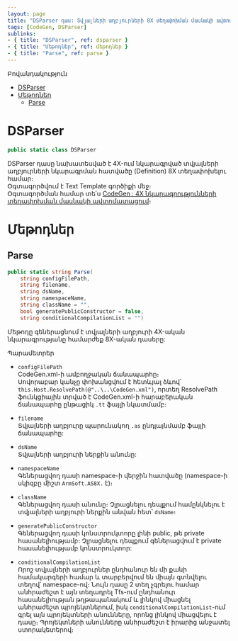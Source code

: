 ```yaml
---
layout: page
title: "DSParser դաս: Տվյալների աղբյուրների 8X տեղափոխման մասնակի ավտոմատացում"
tags: [CodeGen, DSParser]
sublinks:
- { title: "DSParser", ref: dsparser }
- { title: "Մեթոդներ", ref: մեթոդներ }
- { title: "Parse", ref: parse }
---
```


Բովանդակություն

- [DSParser](#dsparser)
- [Մեթոդներ](#մեթոդներ)
  - [Parse](#parse)

# DSParser

```c#
public static class DSParser
```

DSParser դասը նախատեսված է 4X-ում նկարագրված տվյալների աղբյուրների նկարագրման հատվածը (Definition) 8X տեղափոխելու համար։  
Օգտագործվում է Text Template գործիքի մեջ։  
Օգտագործման համար տե՛ս [CodeGen : 4X նկարագրությունների տեղափոխման մասնակի ավտոմատացում](/src/server_api/CodeGen/CodeGen.md)։

# Մեթոդներ

## Parse

```c#
public static string Parse(
    string configFilePath,
    string filename,
    string dsName,
    string namespaceName,
    string className = "",
    bool generatePublicConstructor = false,
    string conditionalCompilationList = "")
```

Մեթոդը գեներացնում է տվյալների աղբյուրի 4X-ական նկարագրությանը համարժեք 8X-ական դասերը:

Պարամետրեր

- `configFilePath`  
  CodeGen.xml-ի ամբողջական ճանապարհը։  
  Սովորաբար կանչը փոխանցվում է հետևյալ ձևով՝ `this.Host.ResolvePath(@"..\..\CodeGen.xml")`, որտեղ ResolvePath ֆունկցիային տրված է CodeGen.xml-ի հարաբերական ճանապարհը ընթացիկ `.tt` ֆայլի նկատմամբ։

- `filename`  
  Տվյալների աղբյուրը պարունակող `.as` ընդլայնմամբ ֆայլի ճանապարհը:

- `dsName`  
  Տվյալների աղբյուրի ներքին անունը:

- `namespaceName`  
  Գեներացվող դասի namespace-ի վերջին հատվածը (namespace-ի սկիզբը միշտ `ArmSoft.AS8X.` է)։

- `className`  
  Գեներացվող դասի անունը։ 
  Չլրացնելու դեպքում համընկնելու է տվյալների աղբյուրի ներքին անվան հետ՝ `dsName`։

- `generatePublicConstructor`  
  Գեներացվող դասի կոնստրուկտորը լինի public, թե private հասանելիությամբ։ 
  Չլրացնելու դեպքում գեներացվում է private հասանելիությամբ կոնստրուկտոր:

- `conditionalCompilationList`  
  Որոշ տվյալների աղբյուրներ ընդհանուր են մի քանի համակարգերի համար և տարբերվում են միայն գտնվելու տեղով՝ namespace-ով։ 
  Նույն դասը 2 տեղ չգրելու համար անհրաժեշտ է այն տեղադրել Tfs-ում ընդհանուր հասանելիության թղթապանակում և լինկով միացնել անհրաժեշտ պրոյեկտներում, իսկ `conditionalCompilationList`-ում գրել այն պրոյեկտների անունները, որոնց լինկով միացվելու է դասը։ 
  Պրոյեկտների անունները անհրաժեշտ է իրարից անջատել ստորակետերով։
